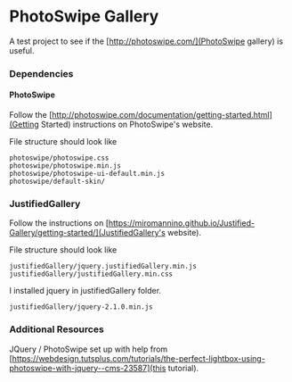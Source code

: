 # PhotoSwipe Gallery
A test project to see if the [http://photoswipe.com/](PhotoSwipe gallery) is
useful.

### Dependencies

#### PhotoSwipe
Follow the [http://photoswipe.com/documentation/getting-started.html](Getting Started)
instructions on PhotoSwipe's website.

File structure should look like
```
photoswipe/photoswipe.css
photoswipe/photoswipe.min.js
photoswipe/photoswipe-ui-default.min.js
photoswipe/default-skin/
```

### JustifiedGallery
Follow the instructions on [https://miromannino.github.io/Justified-Gallery/getting-started/](JustifiedGallery's website).

File structure should look like
```
justifiedGallery/jquery.justifiedGallery.min.js
justifiedGallery/justifiedGallery.min.css
```

I installed jquery in justifiedGallery folder.
```
justifiedGallery/jquery-2.1.0.min.js
```

### Additional Resources
JQuery / PhotoSwipe set up with help from  [https://webdesign.tutsplus.com/tutorials/the-perfect-lightbox-using-photoswipe-with-jquery--cms-23587](this tutorial).
